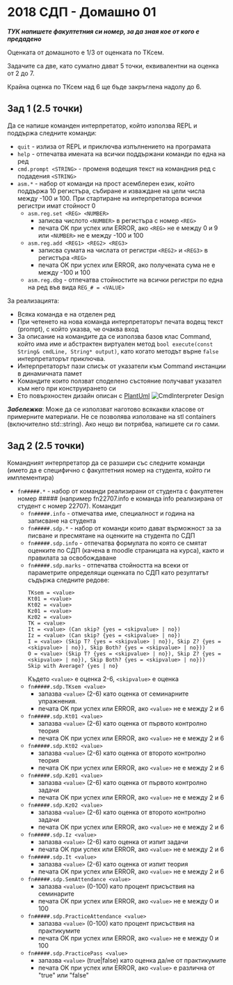 # 2018 СДП - Домашно 01

***ТУК напишете факултетния си номер, за да зная кое от кого е предадено***

Оценката от домашното е 1/3 от оценката по ТКсем.

Задачите са две, като сумално дават 5 точки, еквивалентни на оценка от 2 до 7.

Крайна оценка по ТКсем над 6 ще бъде закръглена надолу до 6.

## Зад 1 (2.5 точки)
Да се напише команден интерпретатор, който използва REPL и поддържа следните команди:
 - `quit` - излиза от REPL и приключва изпълнението на програмата
 - `help` - отпечатва имената на всички поддържани команди по една на ред
 - `cmd.prompt <STRING>` - променя водещия текст на командния ред с подадения `<STRING>`
 - `asm.*` - набор от команди на прост асемблерен език, който поддържа 10 регистъра, събиране и изваждане на цели числа между -100 и 100. При стартиране на интерпретатора всички регистри имат стойност 0
   - `asm.reg.set <REG> <NUMBER>`
      - записва числото `<NUMBER>` в регистъра с номер `<REG>`
      - печата OK при успех или ERROR, ако `<REG>` не е между 0 и 9 или `<NUMBER>` не е между -100 и 100
   - `asm.reg.add <REG1> <REG2> <REG3>`
      - записва сумата на числата от регистри `<REG2>` и `<REG3>` в регистъра `<REG>`
      - печата OK при успех или ERROR, ако получената сума не е между -100 и 100
   - `asm.reg.dbg` - отпечатва стойностите на всички регистри по една на ред във вида `REG_# = <VALUE>`

За реализацията:
 - Всяка команда е на отделен ред
 - При четенето на нова команда интерпретаторът печата водещ текст (prompt), с който указва, че очаква вход 
 - За описание на командите да се използва базов клас Command, който има име и абстрактен виртуален метод `bool execute(const String& cmdLine, String* output)`, като когато методът върне `false` интерпретаторът приключва.
 - Интерпретаторът пази списък от указатели към Command инстанции в динамичната памет
 - Командите които ползват споделено състояние получават указател към него при конструирането си
 - Ето повърхностен дизайн описан с [PlantUml](https://www.planttext.com/?text=XLFHIiCm57tFLzp7hhEWhrB6P0eA8keUXuokkQkH9Yd9hGfp_swQjkbOtNmfkVUSd7Fk3PrRoWpLicGiBpDhOI7vWo8qbK7tXHq3I619HgW2rfNHiYBV4efWRR0Grj7iwkhopRSNMifCyHZMUNkogmQOmgSM70nMPJHnTJmGjqBnhd3GdZ6z-S2SWbbV1g_GwHqOEmeT9qOKxvGSK8uOILqbmM5qkyHjStbmx7VJgXqjHMKI_OWz73MTYMyLI4-ky3DFTzd6aibosc-qBe7hks_CQyAeKyebVnGABphb67HDLKtDKdhfz2VX-aiby58BShcXZtQFPTNKknEluDDqfEWFUC_26TBEewDVGvhM5cUpSOhUbOsXPxzR1x9kpK4s88Fm-FgDbQzOBB5L22yHH0xnCm5RsWtdPsLQ_5-PsqtXXpsfqn86dJagxdwjNm00)
 ![CmdInterpreter Design](https://www.planttext.com/plantuml/svg/XLFHIiCm57tFLzp7hhEWhrB6P0eA8keUXuokkQkH9Yd9hGfp_swQjkbOtNmfkVUSd7Fk3PrRoWpLicGiBpDhOI7vWo8qbK7tXHq3I619HgW2rfNHiYBV4efWRR0Grj7iwkhopRSNMifCyHZMUNkogmQOmgSM70nMPJHnTJmGjqBnhd3GdZ6z-S2SWbbV1g_GwHqOEmeT9qOKxvGSK8uOILqbmM5qkyHjStbmx7VJgXqjHMKI_OWz73MTYMyLI4-ky3DFTzd6aibosc-qBe7hks_CQyAeKyebVnGABphb67HDLKtDKdhfz2VX-aiby58BShcXZtQFPTNKknEluDDqfEWFUC_26TBEewDVGvhM5cUpSOhUbOsXPxzR1x9kpK4s88Fm-FgDbQzOBB5L22yHH0xnCm5RsWtdPsLQ_5-PsqtXXpsfqn86dJagxdwjNm00)

***Забележка***: Може да се използват наготово всякакви класове от примерните материали. Не се позволява използване на stl containers (включително std::string). Ако нещо ви потрябва, напишете си го сами.

## Зад 2 (2.5 точки)
Командният интерпретатор да се разшири със следните команди (името да е специфично с факултетния номер на студента, който ги имплементира)
 - `fn#####.*` - набор от команди реализирани от студента с факултетен номер ##### (например fn22707.info е команда info реализирана от студент с номер 22707). Командит
   - `fn#####.info` - отмечатва име, специалност и година на записване на студента
   - `fn#####.sdp.*` - набор от команди които дават върможност за за писване и пресмятане на оценките на студента по СДП
   - `fn#####.sdp.info` - отпечатва формулата по която се смятат оценките по СДП (качена в moodle страницата на курса), както и правилата за освобождаване
   - `fn#####.sdp.marks` - отпечатва стойността на всеки от параметрите определящи оценката по СДП като резултатът съдържа следните редове:
      ```
      TKsem = <value>
      Kt01 = <value>
      Kt02 = <value>
      Kz01 = <value>
      Kz02 = <value>
      TK = <value>
      It = <value> (Can skip? {yes = <skipvalue> | no})
      Iz = <value> (Can skip? {yes = <skipvalue> | no})
      I = <value> (Skip T? {yes = <skipvalue> | no}), Skip Z? {yes = <skipvalue> | no}), Skip Both? {yes = <skipvalue> | no}))
      O = <value> (Skip T? {yes = <skipvalue> | no}), Skip Z? {yes = <skipvalue> | no}), Skip Both? {yes = <skipvalue> | no}))       
      Skip with Average? {yes | no}
      ```
      Където `<value>` е оценка 2-6, `<skipvalue>` e оценка 
   - `fn#####.sdp.TKsem <value>`
     - запазва `<value>` (2-6) като оценка от семинарните упражнения.
     - печата OK при успех или ERROR, ако `<value>` не е между 2 и 6
   - `fn#####.sdp.Kt01 <value>`
     - запазва `<value>` (2-6) като оценка от първото контролно теория
     - печата OK при успех или ERROR, ако `<value>` не е между 2 и 6
   - `fn#####.sdp.Kt02 <value>`
     - запазва `<value>` (2-6) като оценка от второто контролно теория
     - печата OK при успех или ERROR, ако `<value>` не е между 2 и 6
   - `fn#####.sdp.Kz01 <value>`
     - запазва `<value>` (2-6) като оценка от първото контролно задачи
     - печата OK при успех или ERROR, ако `<value>` не е между 2 и 6
   - `fn#####.sdp.Kz02 <value>`
     - запазва `<value>` (2-6) като оценка от второто контролно задачи
     - печата OK при успех или ERROR, ако `<value>` не е между 2 и 6
   - `fn#####.sdp.Iz <value>`
     - запазва `<value>` (2-6) като оценка от изпит задачи
     - печата OK при успех или ERROR, ако `<value>` не е между 2 и 6
   - `fn#####.sdp.It <value>`
     - запазва `<value>` (2-6) като оценка от изпит теория
     - печата OK при успех или ERROR, ако `<value>` не е между 2 и 6
   - `fn#####.sdp.SemAttendance <value>`
     - запазва `<value>` (0-100) като процент присъствия на семинарите
     - печата OK при успех или ERROR, ако `<value>` не е между 0 и 100
   - `fn#####.sdp.PracticeAttendance <value>`
     - запазва `<value>` (0-100) като процент присъствия на практикумите
     - печата OK при успех или ERROR, ако `<value>` не е между 0 и 100
   - `fn#####.sdp.PracticePass <value>`
     - запазва `<value>` (true|false) като оценка да/не от практикумите
     - печата OK при успех или ERROR, ако `<value>` е различна от "true" или "false"
